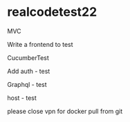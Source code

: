 # realcodetest22

MVC

Write a frontend to test

CucumberTest

Add auth - test

Graphql - test

host - test


please close vpn for docker pull from git

